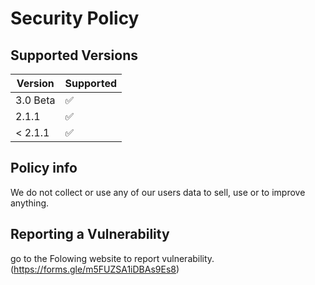 # Security Policy

## Supported Versions


| Version | Supported          |
| ------- | ------------------ |
| 3.0 Beta| :white_check_mark: |
|   2.1.1 | :white_check_mark: |
| < 2.1.1 | :white_check_mark: |

## Policy info
We do not collect or use any of our users data to sell, use or to improve anything.

## Reporting a Vulnerability

go to the Folowing website to report vulnerability.
(https://forms.gle/m5FUZSA1iDBAs9Es8)
